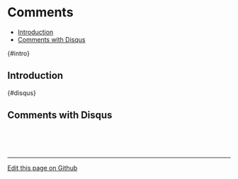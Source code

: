# Comments

- [Introduction](#intro)
- [Comments with Disqus](#disqus)

{#intro}
## [](#intro) Introduction

{#disqus}
## [](#disqus) Comments with Disqus

<br><br><br>
- - - - - - - - - -
[Edit this page on Github](https://github.com/znck/sereno.in/edit/master/docs/comments.md)
